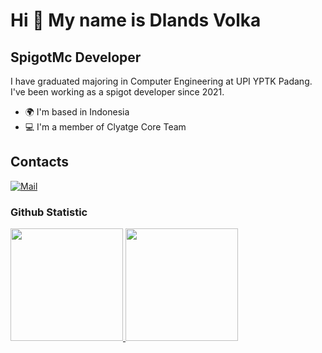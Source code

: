 Hi 👋 My name is Dlands Volka
======================

SpigotMc Developer
------------------

I have graduated majoring in Computer Engineering at UPI YPTK Padang. I've been working as a spigot developer since 2021.

* 🌍 I'm based in Indonesia
* 💻 I'm a member of Clyatge Core Team

Contacts
------------------

[![Mail](https://img.shields.io/badge/email-8B89CC?&style=for-the-badge&logo=protonmail&logoColor=white)](mailto:kimsoohyun1344@gmail.com) 
 
 ### Github Statistic
<p align="left">
 <a href="https://github.com/DLandDS">
   <img height="180em" src="https://github-readme-stats-eight-theta.vercel.app/api?username=DLandDS&show_icons=true&theme=algolia&include_all_commits=true&count_private=true"/>
   <img height="180em" src="https://github-readme-stats-eight-theta.vercel.app/api/top-langs/?username=DLandDS&layout=compact&langs_count=8&theme=algolia"/>
 </a>
</p>
